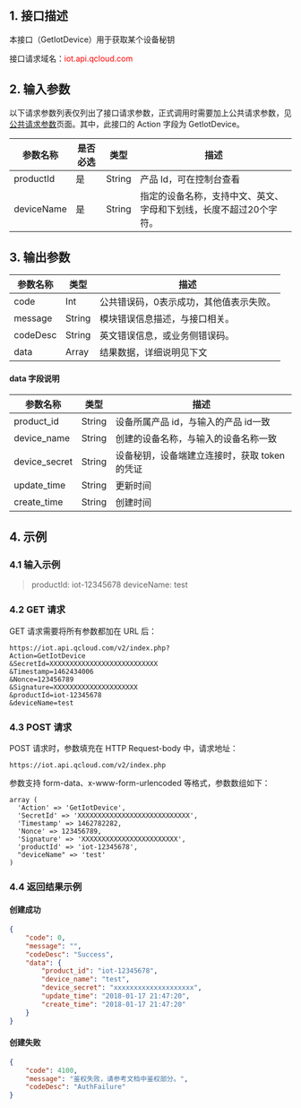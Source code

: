 ## 1. 接口描述

本接口（GetIotDevice）用于获取某个设备秘钥

接口请求域名：<font style="color:red">iot.api.qcloud.com</font>

## 2. 输入参数

以下请求参数列表仅列出了接口请求参数，正式调用时需要加上公共请求参数，见[公共请求参数](http://tcecqpoc.fsphere.cn/document/product/568/13799)页面。其中，此接口的 Action 字段为 GetIotDevice。

| 参数名称       | 是否必选 | 类型     | 描述                                 |
| ---------- | ---- | ------ | ---------------------------------- |
| productId  | 是    | String | 产品 Id，可在控制台查看                      |
| deviceName | 是    | String | 指定的设备名称，支持中文、英文、字母和下划线，长度不超过20个字符。 |



## 3. 输出参数

| 参数名称     | 类型     | 描述                   |
| -------- | ------ | -------------------- |
| code     | Int    | 公共错误码，0表示成功，其他值表示失败。 |
| message  | String | 模块错误信息描述，与接口相关。      |
| codeDesc | String | 英文错误信息，或业务侧错误码。      |
| data     | Array  | 结果数据，详细说明见下文         |

#### data 字段说明

| 参数名称          | 类型     | 描述                         |
| ------------- | ------ | -------------------------- |
| product_id    | String | 设备所属产品 id，与输入的产品 id一致      |
| device_name   | String | 创建的设备名称，与输入的设备名称一致         |
| device_secret | String | 设备秘钥，设备端建立连接时，获取 token 的凭证 |
| update_time   | String | 更新时间                       |
| create_time   | String | 创建时间                       |

## 4. 示例

### 4.1 输入示例

> productId: iot-12345678
> deviceName: test



### 4.2 GET 请求

GET 请求需要将所有参数都加在 URL 后：

```
https://iot.api.qcloud.com/v2/index.php?
Action=GetIotDevice
&SecretId=XXXXXXXXXXXXXXXXXXXXXXXXXXX
&Timestamp=1462434006
&Nonce=123456789
&Signature=XXXXXXXXXXXXXXXXXXXXX
&productId=iot-12345678
&deviceName=test
```



### 4.3 POST 请求

POST 请求时，参数填充在 HTTP Request-body 中，请求地址：

```
https://iot.api.qcloud.com/v2/index.php
```

参数支持 form-data、x-www-form-urlencoded 等格式，参数数组如下：

```
array (
  'Action' => 'GetIotDevice',
  'SecretId' => 'XXXXXXXXXXXXXXXXXXXXXXXXXXXX',
  'Timestamp' => 1462782282,
  'Nonce' => 123456789,
  'Signature' => 'XXXXXXXXXXXXXXXXXXXXXXXX',
  'productId' => 'iot-12345678',
  "deviceName" => 'test'
)
```

### 4.4 返回结果示例

#### 创建成功

```json
{
    "code": 0,
    "message": "",
    "codeDesc": "Success",
    "data": {
        "product_id": "iot-12345678",
        "device_name": "test",
        "device_secret": "xxxxxxxxxxxxxxxxxxxx",
        "update_time": "2018-01-17 21:47:20",
        "create_time": "2018-01-17 21:47:20"
    }
}
```

#### 创建失败

```json
{
    "code": 4100,
    "message": "鉴权失败，请参考文档中鉴权部分。",
    "codeDesc": "AuthFailure"
}
```